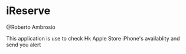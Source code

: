 iReserve
========
@Roberto Ambrosio

This application is use to check Hk Apple Store iPhone's availablity and send you alert
